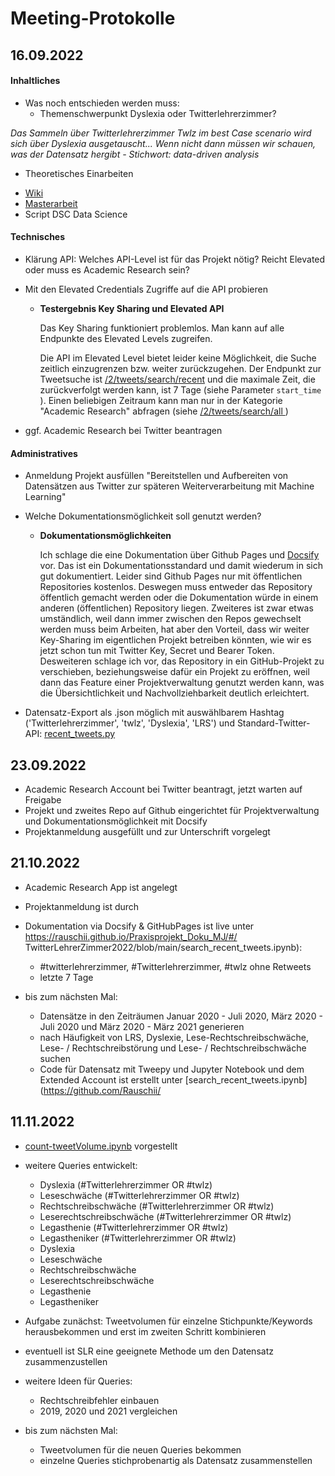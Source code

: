 # Meeting-Protokolle
##  16.09.2022
#### Inhaltliches
* Was noch entschieden werden muss:
    * Themenschwerpunkt Dyslexia oder Twitterlehrerzimmer?

_Das Sammeln über Twitterlehrerzimmer Twlz im best Case scenario wird sich über Dyslexia ausgetauscht... Wenn nicht dann müssen wir schauen, was der Datensatz hergibt - Stichwort: data-driven analysis_

* Theoretisches Einarbeiten
- [Wiki](https://github.com/Rauschii/TwitterLehrerZimmer2022/blob/main/Literatur/Wiki%20MLCluster.html)
- [Masterarbeit](https://github.com/Rauschii/TwitterLehrerZimmer2022/blob/main/Literatur/Dyslexia%20and%20Twitter.pdf)
- Script DSC Data Science

####  Technisches
* Klärung API: Welches API-Level ist für das Projekt nötig? Reicht Elevated oder muss es Academic Research sein?
* Mit den Elevated Credentials Zugriffe auf die API probieren
    * **Testergebnis Key Sharing und Elevated API**

        Das Key Sharing funktioniert problemlos. Man kann auf alle Endpunkte des Elevated Levels zugreifen.

        Die API im Elevated Level bietet leider keine Möglichkeit, die Suche zeitlich einzugrenzen bzw. weiter zurückzugehen. Der Endpunkt zur Tweetsuche ist [/2/tweets/search/recent](https://developer.twitter.com/en/docs/twitter-api/tweets/search/api-reference/get-tweets-search-recent) und die maximale Zeit, die zurückverfolgt werden kann, ist 7 Tage (siehe Parameter `start_time` ). Einen beliebigen Zeitraum kann man nur in der Kategorie "Academic Research" abfragen (siehe [ /2/tweets/search/all ](https://developer.twitter.com/en/docs/twitter-api/tweets/search/api-reference/get-tweets-search-all))

* ggf. Academic Research bei Twitter beantragen

#### Administratives
* Anmeldung Projekt ausfüllen "Bereitstellen und Aufbereiten von Datensätzen aus Twitter zur späteren Weiterverarbeitung mit Machine Learning"
* Welche Dokumentationsmöglichkeit soll genutzt werden?
    * **Dokumentationsmöglichkeiten**

        Ich schlage die eine Dokumentation über Github Pages und [Docsify](https://github.com/docsifyjs/docsify) vor. Das ist ein Dokumentationsstandard und damit wiederum in sich gut dokumentiert. Leider sind Github Pages nur mit öffentlichen Repositories kostenlos. Deswegen muss entweder das Repository öffentlich gemacht werden oder die Dokumentation würde in einem anderen (öffentlichen) Repository liegen. Zweiteres ist zwar etwas umständlich, weil dann immer zwischen den Repos gewechselt werden muss beim Arbeiten, hat aber den Vorteil, dass wir weiter Key-Sharing im eigentlichen Projekt betreiben könnten, wie wir es jetzt schon tun mit Twitter Key, Secret und Bearer Token.
        Desweiteren schlage ich vor, das Repository in ein GitHub-Projekt zu verschieben, beziehungsweise dafür ein Projekt zu eröffnen, weil dann das Feature einer Projektverwaltung genutzt werden kann, was die Übersichtlichkeit und Nachvollziehbarkeit deutlich erleichtert.


* Datensatz-Export als .json möglich mit auswählbarem Hashtag ('Twitterlehrerzimmer', 'twlz', 'Dyslexia', 'LRS') und Standard-Twitter-API: [recent_tweets.py](https://github.com/Rauschii/TwitterLehrerZimmer2022/blob/main/recent_tweets.py)
## 23.09.2022

* Academic Research Account bei Twitter beantragt, jetzt warten auf Freigabe
* Projekt und zweites Repo auf Github eingerichtet für Projektverwaltung und Dokumentationsmöglichkeit mit Docsify
* Projektanmeldung ausgefüllt und zur Unterschrift vorgelegt

## 21.10.2022

* Academic Research App ist angelegt
* Projektanmeldung ist durch
* Dokumentation via Docsify & GitHubPages ist live unter https://rauschii.github.io/Praxisprojekt_Doku_MJ/#/
TwitterLehrerZimmer2022/blob/main/search_recent_tweets.ipynb):
	* #twitterlehrerzimmer, #Twitterlehrerzimmer, #twlz ohne Retweets
	* letzte 7 Tage

* bis zum nächsten Mal:
    * Datensätze in den Zeiträumen Januar 2020 - Juli 2020, März 2020 - Juli 2020 und März 2020 - März 2021 generieren
	* nach Häufigkeit von LRS, Dyslexie, Lese-Rechtschreibschwäche, Lese- / Rechtschreibstörung und Lese- / Rechtschreibschwäche suchen
	* Code für Datensatz mit Tweepy und Jupyter Notebook und dem Extended Account ist erstellt unter [search_recent_tweets.ipynb](https://github.com/Rauschii/

## 11.11.2022
* [count-tweetVolume.ipynb](https://github.com/Rauschii/TwitterLehrerZimmer2022/blob/main/count-tweetVolume.ipynb) vorgestellt
* weitere Queries entwickelt:
	* Dyslexia (#Twitterlehrerzimmer OR #twlz)
	* Leseschwäche (#Twitterlehrerzimmer OR #twlz)
	* Rechtschreibschwäche (#Twitterlehrerzimmer OR #twlz)
	* Leserechtschreibschwäche (#Twitterlehrerzimmer OR #twlz)
	* Legasthenie (#Twitterlehrerzimmer OR #twlz)
	* Legastheniker (#Twitterlehrerzimmer OR #twlz)
	* Dyslexia
	* Leseschwäche
	* Rechtschreibschwäche
	* Leserechtschreibschwäche
	* Legasthenie
	* Legastheniker
* Aufgabe zunächst: Tweetvolumen für einzelne Stichpunkte/Keywords herausbekommen und erst im zweiten Schritt kombinieren
* eventuell ist SLR eine geeignete Methode um den Datensatz zusammenzustellen
* weitere Ideen für Queries:
	* Rechtschreibfehler einbauen
	* 2019, 2020 und 2021 vergleichen

* bis zum nächsten Mal:
	* Tweetvolumen für die neuen Queries bekommen
	* einzelne Queries stichprobenartig als Datensatz zusammenstellen



